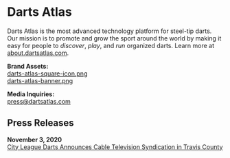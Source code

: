 # Darts Atlas

Darts Atlas is the most advanced technology platform for steel-tip darts. Our mission is to promote and grow the sport around the world by making it easy for people to *discover*, _play_, and _run_ organized darts. Learn more at [about.dartsatlas.com](https://about.dartsatlas.com).

**Brand Assets:**  
[darts-atlas-square-icon.png](/brand/darts-atlas-square-icon.png)  
[darts-atlas-banner.png](/brand/darts-atlas-banner.png)

**Media Inquiries:**  
[press@dartsatlas.com](mailto:press@dartsatlas.com)

## Press Releases

**November 3, 2020**  
[City League Darts Announces Cable Television Syndication in Travis County](/press_releases/2020_11_03_city_league_austin_public_cable_tv)

